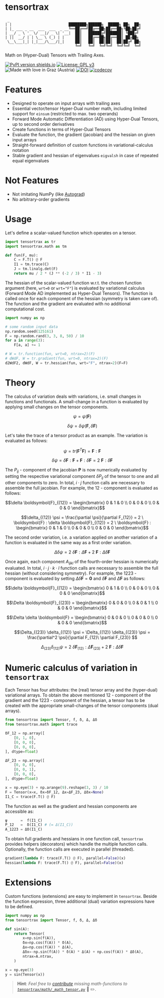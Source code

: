 # tensortrax

```
 _                            
| |                          ████████╗██████╗  █████╗ ██╗  ██╗
| |_ ___ _ __  ___  ___  _ __╚══██╔══╝██╔══██╗██╔══██╗╚██╗██╔╝
| __/ _ \ '_ \/ __|/ _ \| '__|  ██║   ██████╔╝███████║ ╚███╔╝ 
| ||  __/ | | \__ \ (_) | |     ██║   ██╔══██╗██╔══██║ ██╔██╗ 
 \__\___|_| |_|___/\___/|_|     ██║   ██║  ██║██║  ██║██╔╝ ██╗
                                ╚═╝   ╚═╝  ╚═╝╚═╝  ╚═╝╚═╝  ╚═╝  
```

Math on (Hyper-Dual) Tensors with Trailing Axes.

[![PyPI version shields.io](https://img.shields.io/pypi/v/tensortrax.svg)](https://pypi.python.org/pypi/tensortrax/) [![License: GPL v3](https://img.shields.io/badge/License-GPLv3-blue.svg)](https://www.gnu.org/licenses/gpl-3.0) ![Made with love in Graz (Austria)](https://img.shields.io/badge/Made%20with%20%E2%9D%A4%EF%B8%8F%20in-Graz%20(Austria)-0c674a) [![DOI](https://zenodo.org/badge/570708066.svg)](https://zenodo.org/badge/latestdoi/570708066) [![codecov](https://codecov.io/github/adtzlr/tensortrax/branch/main/graph/badge.svg?token=7DTH0HKYO9)](https://codecov.io/github/adtzlr/tensortrax)

# Features
- Designed to operate on input arrays with trailing axes
- Essential vector/tensor Hyper-Dual number math, including limited support for `einsum` (restricted to max. two operands)
- Forward Mode Automatic Differentiation (AD) using Hyper-Dual Tensors, up to second order derivatives
- Create functions in terms of Hyper-Dual Tensors
- Evaluate the function, the gradient (jacobian) and the hessian on given input arrays
- Straight-forward definition of custom functions in variational-calculus notation
- Stable gradient and hessian of eigenvalues `eigvalsh` in case of repeated equal eigenvalues

# Not Features
- Not imitating NumPy (like [Autograd](https://github.com/HIPS/autograd))
- No arbitrary-order gradients

# Usage
Let's define a scalar-valued function which operates on a tensor.

```python
import tensortrax as tr
import tensortrax.math as tm

def fun(F, mu):
    C = F.T() @ F
    I1 = tm.trace(C)
    J = tm.linalg.det(F)
    return mu / 2 * (J ** (-2 / 3) * I1 - 3)
```

The hessian of the scalar-valued function w.r.t. the chosen function argument (here, `wrt=0` or `wrt="F"`) is evaluated by variational calculus (Forward Mode AD implemented as Hyper-Dual Tensors). The function is called once for each component of the hessian (symmetry is taken care of). The function and the gradient are evaluated with no additional computational cost. 

```python
import numpy as np

# some random input data
np.random.seed(125161)
F = np.random.rand(3, 3, 8, 50) / 10
for a in range(3):
    F[a, a] += 1

# W = tr.function(fun, wrt=0, ntrax=2)(F)
# dWdF, W = tr.gradient(fun, wrt=0, ntrax=2)(F)
d2WdF2, dWdF, W = tr.hessian(fun, wrt="F", ntrax=2)(F=F)
```

# Theory
The calculus of variation deals with variations, i.e. small changes in functions and functionals. A small-change in a function is evaluated by applying small changes on the tensor components.

```math
\psi = \psi(\boldsymbol{F})
```

```math
\delta \psi = \delta \psi(\boldsymbol{F}, \delta \boldsymbol{F})
```

Let's take the trace of a tensor product as an example. The variation is evaluated as follows:

```math
\psi = tr(\boldsymbol{F}^T \boldsymbol{F}) = \boldsymbol{F} : \boldsymbol{F}
```

```math
\delta \psi = \delta \boldsymbol{F} : \boldsymbol{F} + \boldsymbol{F} : \delta \boldsymbol{F} = 2 \ \boldsymbol{F} : \delta \boldsymbol{F}
```

The $P_{ij}$ - component of the jacobian $\boldsymbol{P}$ is now numerically evaluated by setting the respective variational component $\delta P_{ij}$ of the tensor to one and all other components to zero. In total, $i \cdot j$ function calls are necessary to assemble the full jacobian. For example, the $12$ - component is evaluated as follows:

```math
\delta \boldsymbol{F}_{(12)} = \begin{bmatrix} 0 & 1 & 0 \\ 0 & 0 & 0 \\ 0 & 0 & 0 \end{bmatrix}
```

```math
\delta_{(12)} \psi = \frac{\partial \psi}{\partial F_{12}} = 2 \ \boldsymbol{F} : \delta \boldsymbol{F}_{(12)} = 2 \ \boldsymbol{F} : \begin{bmatrix} 0 & 1 & 0 \\ 0 & 0 & 0 \\ 0 & 0 & 0 \end{bmatrix}
```

The second order variation, i.e. a variation applied on another variation of a function is evaluated in the same way as a first order variation.

```math
\Delta \delta \psi = 2 \ \delta \boldsymbol{F} : \Delta \boldsymbol{F} + 2 \ \boldsymbol{F} : \Delta \delta \boldsymbol{F}
```

Once again, each component $A_{ijkl}$ of the fourth-order hessian is numerically evaluated. In total, $i \cdot j \cdot k \cdot l$ function calls are necessary to assemble the full hessian (without considering symmetry). For example, the $1223$ - component is evaluated by setting $\Delta \delta \boldsymbol{F} = \boldsymbol{0}$ and $\delta \boldsymbol{F}$ and $\Delta \boldsymbol{F}$ as follows:

```math
\delta \boldsymbol{F}_{(12)} = \begin{bmatrix} 0 & 1 & 0 \\ 0 & 0 & 0 \\ 0 & 0 & 0 \end{bmatrix}
```

```math
\Delta \boldsymbol{F}_{(23)} = \begin{bmatrix} 0 & 0 & 0 \\ 0 & 0 & 1 \\ 0 & 0 & 0 \end{bmatrix}
```

```math
\Delta \delta \boldsymbol{F} = \begin{bmatrix} 0 & 0 & 0 \\ 0 & 0 & 0 \\ 0 & 0 & 0 \end{bmatrix}
```

```math
\Delta_{(23)} \delta_{(12)} \psi = \Delta_{(12)} \delta_{(23)} \psi = \frac{\partial^2 \psi}{\partial F_{12}\ \partial F_{23}} 
```

```math
\Delta_{(23)} \delta_{(12)} \psi = 2 \ \delta \boldsymbol{F}_{(12)} : \Delta \boldsymbol{F}_{(23)} + 2 \ \boldsymbol{F} : \Delta \delta \boldsymbol{F}
```

# Numeric calculus of variation in `tensortrax`
Each Tensor has four attributes: the (real) tensor array and the (hyper-dual) variational arrays. To obtain the above mentioned $12$ - component of the gradient and the $1223$ - component of the hessian, a tensor has to be created with the appropriate small-changes of the tensor components (dual arrays).

```python
from tensortrax import Tensor, f, δ, Δ, Δδ
from tensortrax.math import trace

δF_12 = np.array([
    [0, 1, 0], 
    [0, 0, 0], 
    [0, 0, 0],
], dtype=float)

ΔF_23 = np.array([
    [0, 0, 0], 
    [0, 0, 1], 
    [0, 0, 0],
], dtype=float)

x = np.eye(3) + np.arange(9).reshape(3, 3) / 10
F = Tensor(x=x, δx=δF_12, Δx=ΔF_23, Δδx=None)
I1_C = trace(F.T() @ F)
```

The function as well as the gradient and hessian components are accessible as:

```python
ψ      =  f(I1_C)
P_12   =  δ(I1_C) # (= Δ(I1_C))
A_1223 = Δδ(I1_C)
```

To obtain full gradients and hessians in one function call, `tensortrax` provides helpers (decorators) which handle the multiple function calls. Optionally, the function calls are executed in parallel (threaded).

```python
gradient(lambda F: trace(F.T() @ F), parallel=False)(x)
hessian(lambda F: trace(F.T() @ F), parallel=False)(x)
```

# Extensions
Custom functions (extensions) are easy to implement in `tensortrax`. Beside the function expression, three additional (dual) variation expressions have to be defined. 

```python
import numpy as np
from tensortrax import Tensor, f, δ, Δ, Δδ

def sin(A):
    return Tensor(
        x=np.sin(f(A)),
        δx=np.cos(f(A)) * δ(A),
        Δx=np.cos(f(A)) * Δ(A),
        Δδx=-np.sin(f(A)) * δ(A) * Δ(A) + np.cos(f(A)) * Δδ(A),
        ntrax=A.ntrax,
    )

x = np.eye(3)
y = sin(Tensor(x))
```

> **Hint**: *Feel free to [contribute](https://github.com/adtzlr/tensortrax/fork) missing math-functions to [`tensortrax/math/_math_tensor.py`](https://github.com/adtzlr/tensortrax/blob/main/tensortrax/math/_math_tensor.py)* :page_with_curl: :pencil2:.